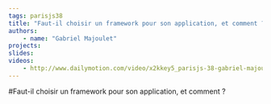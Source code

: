 ```yaml
---
tags: parisjs38
title: "Faut-il choisir un framework pour son application, et comment ?"
authors:
    - name: "Gabriel Majoulet"
projects:
slides:
videos:
    - http://www.dailymotion.com/video/x2kkey5_parisjs-38-gabriel-majoulet-faut-il-choisir-un-framework-pour-son-application-et-comment_webcam
---
```

#Faut-il choisir un framework pour son application, et comment ?
